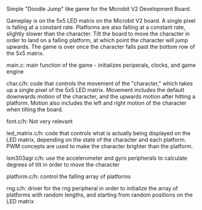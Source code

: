 Simple "Doodle Jump" like game for the Microbit V2 Development Board. 

Gameplay is on the 5x5 LED matrix on the Microbit V2 board. A single pixel is falling at a constant rate. Platforms are also falling at a constant rate, slightly slower than the character. Tilt the board to move the character in order to land on a falling platform, at which point the character will jump upwards. The game is over once the character falls past the bottom row of the 5x5 matrix. 

main.c: main function of the game - initializes periperals, clocks, and game engine 

char.c/h: code that controls the movement of the "character," which takes up a single pixel of the 5x5 LED matrix. Movement includes the default downwards motion of the character, and the upwards motion after hitting a platform. Motion also includes the left and right motion of the character when tilting the board. 

font.c/h: Not very relevant 

led_matrix.c/h: code that controls what is actually being displayed on the LED matrix, depending on the state of the character and each platform. PWM concepts are used to make the character brighter than the platform. 

lsm303agr.c/h: use the accelerometer and gyro peripherals to calculate degrees of tilt in order to move the character

platform.c/h: control the falling array of platforms 

rng.c/h: driver for the rng peripheral in order to initialize the array of platforms with random lengths, and starting from random positions on the LED matrix
